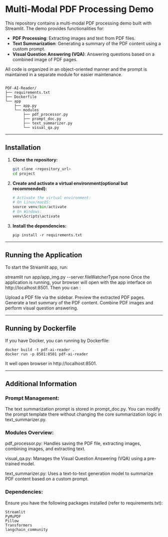 # Multi-Modal PDF Processing Demo

This repository contains a multi-modal PDF processing demo built with Streamlit. The demo provides functionalities for:

- **PDF Processing**: Extracting images and text from PDF files.
- **Text Summarization**: Generating a summary of the PDF content using a custom prompt.
- **Visual Question Answering (VQA)**: Answering questions based on a combined image of PDF pages.

All code is organized in an object-oriented manner and the prompt is maintained in a separate module for easier maintenance.

```

PDF-AI-Reader/
├── requirements.txt
├── Dockerfile
└── app
    ├── app.py
    └── modules
        ├── pdf_processor.py
        ├── prompt_doc.py
        ├── text_summarizer.py
        └── visual_qa.py
```

---

## Installation

1. **Clone the repository:**

   ```bash
   git clone <repository_url>
   cd project
   ```
2. **Create and activate a virtual environment(optional but recommended):**

   ```python
   # Activate the virtual environment:
   # On Linux/macOS:
   source venv/bin/activate
   # On Windows:
   venv\Scripts\activate
   ```
3. **Install the dependencies:**

   ```
   pip install -r requirements.txt
   ```

---

## Running the Application

To start the Streamlit app, run:

streamlit run app/app_img.py --server.fileWatcherType none
Once the application is running, your browser will open with the app interface on http://localhost:8501.
Then you can :

Upload a PDF file via the sidebar.
Preview the extracted PDF pages.
Generate a text summary of the PDF content.
Combine PDF images and perform visual question answering.

---

## Running by Dockerfile

If you have Docker, you can running by Dockerfile:

```
docker build -t pdf-ai-reader .
docker run -p 8501:8501 pdf-ai-reader
```
It well open browser in http://localhost:8501.

---

## Additional Information

### Prompt Management:

The text summarization prompt is stored in prompt_doc.py. You can modify the prompt template there without changing the core summarization logic in text_summarizer.py.

### Modules Overview:

pdf_processor.py: Handles saving the PDF file, extracting images, combining images, and extracting text.

visual_qa.py: Manages the Visual Question Answering (VQA) using a pre-trained model.

text_summarizer.py: Uses a text-to-text generation model to summarize PDF content based on a custom prompt.

### Dependencies:

Ensure you have the following packages installed (refer to requirements.txt):

```
Streamlit
PyMuPDF
Pillow
Transformers
langchain_community
```
